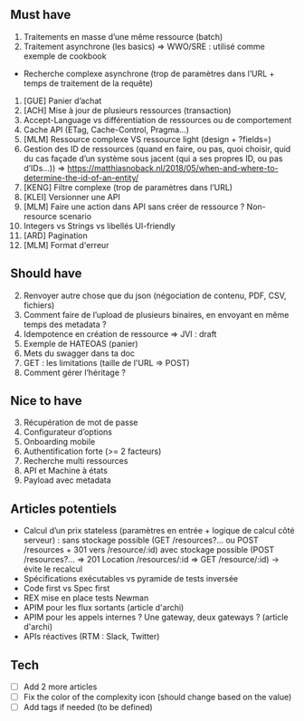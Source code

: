 ## Must have

1. Traitements en masse d’une même ressource (batch)
1. Traitement asynchrone (les basics) => WWO/SRE : utilisé comme exemple de cookbook
  - Recherche complexe asynchrone (trop de paramètres dans l’URL +  temps de traitement de la requête)
1. [GUE] Panier d’achat
1. [ACH] Mise à jour de plusieurs ressources (transaction)
1. Accept-Language vs différentiation de ressources ou de comportement
1. Cache API (ETag, Cache-Control, Pragma...)
1. [MLM] Ressource complexe VS ressource light (design + ?fields=)
1. Gestion des ID de ressources (quand en faire, ou pas, quoi choisir, quid du cas façade d’un système sous jacent (qui a ses propres ID, ou pas d’IDs...)) => https://matthiasnoback.nl/2018/05/when-and-where-to-determine-the-id-of-an-entity/
1. [KENG] Filtre complexe (trop de paramètres dans l’URL)
1. [KLEI] Versionner une API
1. [MLM] Faire une action dans API sans créer de ressource ? Non-resource scenario
1. Integers vs Strings vs libellés UI-friendly
1. [ARD] Pagination
1. [MLM] Format d'erreur

## Should have

2. Renvoyer autre chose que du json (négociation de contenu, PDF, CSV, fichiers)
2. Comment faire de l’upload de plusieurs binaires, en envoyant en même temps des metadata ?
2. Idempotence en création de ressource => JVI : draft
2. Exemple de HATEOAS (panier)
2. Mets du swagger dans ta doc
2. GET : les limitations (taille de l'URL => POST)
2. Comment gérer l’héritage ?

## Nice to have

3. Récupération de mot de passe
3. Configurateur d’options
3. Onboarding mobile
3. Authentification forte (>= 2 facteurs)
3. Recherche multi ressources
3. API et Machine à états
3. Payload avec metadata

## Articles potentiels

- Calcul d’un prix stateless (paramètres en entrée + logique de calcul côté serveur) :
sans stockage possible (GET /resources?... ou POST /resources + 301 vers /resource/:id)
avec stockage possible (POST /resources?... => 201 Location /resources/:id => GET /resource/:id) -> évite le recalcul
- Spécifications exécutables vs pyramide de tests inversée
- Code first vs Spec first
- REX mise en place tests Newman
- APIM pour les flux sortants (article d'archi)
- APIM pour les appels internes ? Une gateway, deux gateways ? (article d'archi)
- APIs réactives (RTM : Slack, Twitter)

## Tech

- [ ] Add 2 more articles
- [ ] Fix the color of the complexity icon (should change based on the value)
- [ ] Add tags if needed (to be defined)
